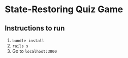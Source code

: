 # State-Restoring​ ​Quiz​ ​Game

## Instructions to run

1.  ``bundle install``
2.  ``rails s``
3.  Go to `localhost:3000`